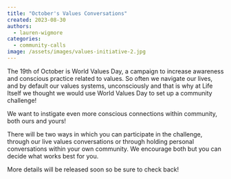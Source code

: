 ```yaml
---
title: "October's Values Conversations"
created: 2023-08-30
authors: 
  - lauren-wigmore
categories: 
  - community-calls
image: /assets/images/values-initiative-2.jpg
---
```


The 19th of October is World Values Day, a campaign to increase awareness and conscious practice related to values. So often we navigate our lives, and by default our values systems, unconsciously and that is why at Life Itself we thought we would use World Values Day to set up a community challenge!

We want to instigate even more conscious connections within community, both ours and yours!

There will be two ways in which you can participate in the challenge, through our live values conversations or through holding personal conversations within your own community. We encourage both but you can decide what works best for you.

More details will be released soon so be sure to check back!
